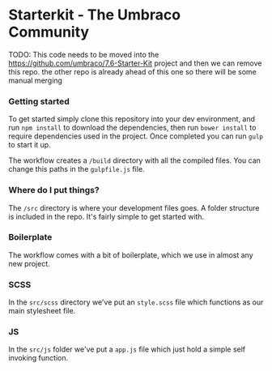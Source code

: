 # Starterkit - The Umbraco Community

TODO: This code needs to be moved into the https://github.com/umbraco/7.6-Starter-Kit project and then we can remove this repo.
the other repo is already ahead of this one so there will be some manual merging

### Getting started
To get started simply clone this repository into your dev environment, and run `npm install` to download the dependencies, then run `bower install` to require dependencies used in the project. Once completed you can run `gulp` to start it up.

The workflow creates a `/build` directory with all the compiled files.
You can change this paths in the `gulpfile.js` file.

### Where do I put things?
The `/src` directory is where your development files goes. A folder structure is included in the repo. It's fairly simple to get started with.

### Boilerplate
The workflow comes with a bit of boilerplate, which we use in almost any new project.

### SCSS
In the `src/scss` directory we've put an `style.scss` file which functions as our main stylesheet file.

### JS
In the `src/js` folder we've put a `app.js` file which just hold a simple self invoking function.
